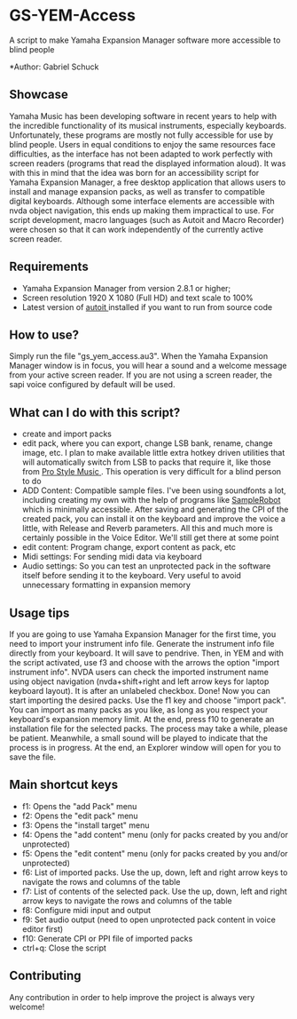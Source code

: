 # GS-YEM-Access
A script to make Yamaha Expansion Manager software more accessible to blind people

*Author:  Gabriel Schuck
## Showcase

Yamaha Music has been developing software in recent years to help with the incredible functionality of its musical instruments, especially keyboards.
Unfortunately, these programs are mostly not fully accessible for use by blind people.
Users in equal conditions to enjoy the same resources face difficulties, as the interface has not been adapted to work perfectly with screen readers (programs that read the displayed information aloud).
It was with this in mind that the idea was born for an accessibility script for Yamaha Expansion Manager, a free desktop application that allows users to install and manage expansion packs, as well as transfer to compatible digital keyboards.
Although some interface elements are accessible with nvda object navigation, this ends up making them impractical to use.
For script development, macro languages (such as Autoit and Macro Recorder) were chosen so that it can work independently of the currently active screen reader.

## Requirements

<ul>
<li>Yamaha Expansion Manager from version 2.8.1 or higher;</li>
<li>Screen resolution 1920 X 1080 (Full HD) and text scale to 100%</li>
<li>Latest version of
<a href="https://www.autoitscript.com/site/autoit/downloads/">autoit </a> installed if you want to run from source code</li>
</ul>

## How to use?

Simply run the file "gs_yem_access.au3".
When the Yamaha Expansion Manager window is in focus, you will hear a sound and a welcome message from your active screen reader.
If you are not using a screen reader, the sapi voice configured by default will be used.

## What can I do with this script?

<ul>
<li>create and import packs</li>
<li>edit pack, where you can export, change LSB bank, rename, change image, etc. I plan to make available little extra hotkey driven utilities that will automatically switch from LSB to packs that require it, like those from <a href="https://prostylemusic.net/">Pro Style Music
</a>. This operation is very difficult for a blind person to do</li>
<li>ADD Content: Compatible sample files. I've been using soundfonts a lot, including creating my own with the help of programs like <a href="https://samplerobot.com/">SampleRobot</a> which is minimally accessible. After saving and generating the CPI of the created pack, you can install it on the keyboard and improve the voice a little, with Release and Reverb parameters.
All this and much more is certainly possible in the Voice Editor. We'll still get there at some point</li>
<li>edit content: Program change, export content as pack, etc</li>
<li>Midi settings: For sending midi data via keyboard</li>
<li>Audio settings: So you can test an unprotected pack in the software itself before sending it to the keyboard. Very useful to avoid unnecessary formatting in expansion memory</li>
</ul>

## Usage tips

If you are going to use Yamaha Expansion Manager for the first time, you need to import your instrument info file. Generate the instrument info file directly from your keyboard. It will save to pendrive.
Then, in YEM and with the script activated, use f3 and choose with the arrows the option "import instrument info".
NVDA users can check the imported instrument name using object navigation (nvda+shift+right and left arrow keys for laptop keyboard layout). It is after an unlabeled checkbox.
Done! Now you can start importing the desired packs.
Use the f1 key and choose "import pack".
You can import as many packs as you like, as long as you respect your keyboard's expansion memory limit.
At the end, press f10 to generate an installation file for the selected packs. The process may take a while, please be patient.
Meanwhile, a small sound will be played to indicate that the process is in progress. At the end, an Explorer window will open for you to save the file.

## Main shortcut keys

<ul>
<li>f1: Opens the "add Pack" menu</li>
<li>f2: Opens the "edit pack" menu</li>
<li>f3: Opens the "install target" menu</li>
<li>f4: Opens the "add content" menu (only for packs created by you and/or unprotected)</li>
<li>f5: Opens the "edit content" menu (only for packs created by you and/or unprotected)</li>
<li>f6: List of imported packs. Use the up, down, left and right arrow keys to navigate the rows and columns of the table</li>
<li>f7: List of contents of the selected pack. Use the up, down, left and right arrow keys to navigate the rows and columns of the table</li>
<li>f8: Configure midi input and output</li>
<li>f9: Set audio output (need to open unprotected pack content in voice editor first)</li>
<li>f10: Generate CPI or PPI file of imported packs</li>
<li>ctrl+q: Close the script</li>
</ul>

## Contributing
Any contribution in order to help improve the project is always very welcome!

